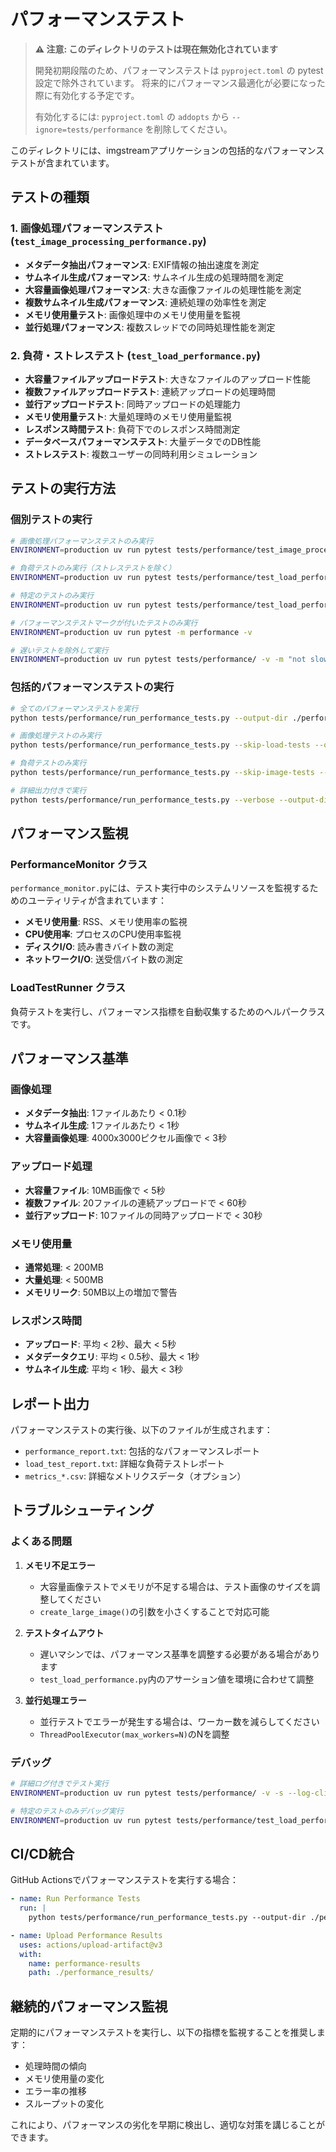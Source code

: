 # パフォーマンステスト

> **⚠️ 注意: このディレクトリのテストは現在無効化されています**
>
> 開発初期段階のため、パフォーマンステストは `pyproject.toml` の pytest 設定で除外されています。
> 将来的にパフォーマンス最適化が必要になった際に有効化する予定です。
>
> 有効化するには: `pyproject.toml` の `addopts` から `--ignore=tests/performance` を削除してください。

このディレクトリには、imgstreamアプリケーションの包括的なパフォーマンステストが含まれています。

## テストの種類

### 1. 画像処理パフォーマンステスト (`test_image_processing_performance.py`)

- **メタデータ抽出パフォーマンス**: EXIF情報の抽出速度を測定
- **サムネイル生成パフォーマンス**: サムネイル生成の処理時間を測定
- **大容量画像処理パフォーマンス**: 大きな画像ファイルの処理性能を測定
- **複数サムネイル生成パフォーマンス**: 連続処理の効率性を測定
- **メモリ使用量テスト**: 画像処理中のメモリ使用量を監視
- **並行処理パフォーマンス**: 複数スレッドでの同時処理性能を測定

### 2. 負荷・ストレステスト (`test_load_performance.py`)

- **大容量ファイルアップロードテスト**: 大きなファイルのアップロード性能
- **複数ファイルアップロードテスト**: 連続アップロードの処理時間
- **並行アップロードテスト**: 同時アップロードの処理能力
- **メモリ使用量テスト**: 大量処理時のメモリ使用量監視
- **レスポンス時間テスト**: 負荷下でのレスポンス時間測定
- **データベースパフォーマンステスト**: 大量データでのDB性能
- **ストレステスト**: 複数ユーザーの同時利用シミュレーション

## テストの実行方法

### 個別テストの実行

```bash
# 画像処理パフォーマンステストのみ実行
ENVIRONMENT=production uv run pytest tests/performance/test_image_processing_performance.py -v

# 負荷テストのみ実行（ストレステストを除く）
ENVIRONMENT=production uv run pytest tests/performance/test_load_performance.py -v -k "not stress_test"

# 特定のテストのみ実行
ENVIRONMENT=production uv run pytest tests/performance/test_load_performance.py::TestLoadPerformance::test_large_file_upload_performance -v

# パフォーマンステストマークが付いたテストのみ実行
ENVIRONMENT=production uv run pytest -m performance -v

# 遅いテストを除外して実行
ENVIRONMENT=production uv run pytest tests/performance/ -v -m "not slow"
```

### 包括的パフォーマンステストの実行

```bash
# 全てのパフォーマンステストを実行
python tests/performance/run_performance_tests.py --output-dir ./performance_results

# 画像処理テストのみ実行
python tests/performance/run_performance_tests.py --skip-load-tests --output-dir ./performance_results

# 負荷テストのみ実行
python tests/performance/run_performance_tests.py --skip-image-tests --output-dir ./performance_results

# 詳細出力付きで実行
python tests/performance/run_performance_tests.py --verbose --output-dir ./performance_results
```

## パフォーマンス監視

### PerformanceMonitor クラス

`performance_monitor.py`には、テスト実行中のシステムリソースを監視するためのユーティリティが含まれています：

- **メモリ使用量**: RSS、メモリ使用率の監視
- **CPU使用率**: プロセスのCPU使用率監視
- **ディスクI/O**: 読み書きバイト数の測定
- **ネットワークI/O**: 送受信バイト数の測定

### LoadTestRunner クラス

負荷テストを実行し、パフォーマンス指標を自動収集するためのヘルパークラスです。

## パフォーマンス基準

### 画像処理

- **メタデータ抽出**: 1ファイルあたり < 0.1秒
- **サムネイル生成**: 1ファイルあたり < 1秒
- **大容量画像処理**: 4000x3000ピクセル画像で < 3秒

### アップロード処理

- **大容量ファイル**: 10MB画像で < 5秒
- **複数ファイル**: 20ファイルの連続アップロードで < 60秒
- **並行アップロード**: 10ファイルの同時アップロードで < 30秒

### メモリ使用量

- **通常処理**: < 200MB
- **大量処理**: < 500MB
- **メモリリーク**: 50MB以上の増加で警告

### レスポンス時間

- **アップロード**: 平均 < 2秒、最大 < 5秒
- **メタデータクエリ**: 平均 < 0.5秒、最大 < 1秒
- **サムネイル生成**: 平均 < 1秒、最大 < 3秒

## レポート出力

パフォーマンステストの実行後、以下のファイルが生成されます：

- `performance_report.txt`: 包括的なパフォーマンスレポート
- `load_test_report.txt`: 詳細な負荷テストレポート
- `metrics_*.csv`: 詳細なメトリクスデータ（オプション）

## トラブルシューティング

### よくある問題

1. **メモリ不足エラー**
   - 大容量画像テストでメモリが不足する場合は、テスト画像のサイズを調整してください
   - `create_large_image()`の引数を小さくすることで対応可能

2. **テストタイムアウト**
   - 遅いマシンでは、パフォーマンス基準を調整する必要がある場合があります
   - `test_load_performance.py`内のアサーション値を環境に合わせて調整

3. **並行処理エラー**
   - 並行テストでエラーが発生する場合は、ワーカー数を減らしてください
   - `ThreadPoolExecutor(max_workers=N)`のNを調整

### デバッグ

```bash
# 詳細ログ付きでテスト実行
ENVIRONMENT=production uv run pytest tests/performance/ -v -s --log-cli-level=DEBUG

# 特定のテストのみデバッグ実行
ENVIRONMENT=production uv run pytest tests/performance/test_load_performance.py::TestLoadPerformance::test_large_file_upload_performance -v -s
```

## CI/CD統合

GitHub Actionsでパフォーマンステストを実行する場合：

```yaml
- name: Run Performance Tests
  run: |
    python tests/performance/run_performance_tests.py --output-dir ./performance_results

- name: Upload Performance Results
  uses: actions/upload-artifact@v3
  with:
    name: performance-results
    path: ./performance_results/
```

## 継続的パフォーマンス監視

定期的にパフォーマンステストを実行し、以下の指標を監視することを推奨します：

- 処理時間の傾向
- メモリ使用量の変化
- エラー率の推移
- スループットの変化

これにより、パフォーマンスの劣化を早期に検出し、適切な対策を講じることができます。
